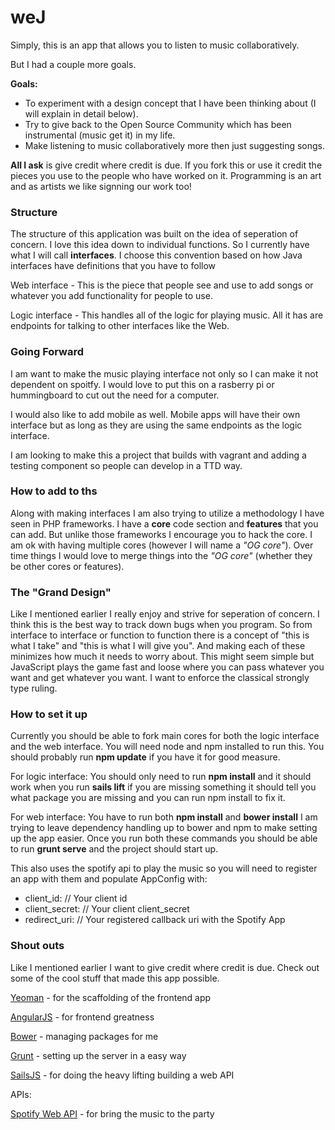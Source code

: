 # weJ

Simply, this is an app that allows you to listen to music collaboratively.

But I had a couple more goals.

**Goals:**
  * To experiment with a design concept that I have been thinking about (I will explain in detail below).
  * Try to give back to the Open Source Community which has been instrumental (music get it) in my life.
  * Make listening to music collaboratively more then just suggesting songs.

**All I ask** is give credit where credit is due. If you fork this or use it credit the pieces you use to the people who have worked on it. Programming is an art and as artists we like signning our work too!

### Structure

The structure of this application was built on the idea of seperation of concern. I love this idea down to individual functions. So I currently have what I will call **interfaces**. I choose this convention based on how Java interfaces have definitions that you have to follow  

Web interface - This is the piece that people see and use to add songs or whatever you add functionality for people to use.  

Logic interface - This handles all of the logic for playing music. All it has are endpoints for talking to other interfaces like the Web.

### Going Forward

I am want to make the music playing interface not only so I can make it not dependent on spoitfy. I would love to put this on a rasberry pi or hummingboard to cut out the need for a computer.

I would also like to add mobile as well. Mobile apps will have their own interface but as long as they are using the same endpoints as the logic interface.

I am looking to make this a project that builds with vagrant and adding a testing component so people can develop in a TTD way.

### How to add to ths

Along with making interfaces I am also trying to utilize a methodology I have seen in PHP frameworks. I have a **core** code section and **features** that you can add. But unlike those frameworks I encourage you to hack the core. I am ok with having multiple cores (however I will name a *"OG core"*). Over time things I would love to merge things into the *"OG core"* (whether they be other cores or features).

### The "Grand Design"

Like I mentioned earlier I really enjoy and strive for seperation of concern. I think this is the best way to track down bugs when you program. So from interface to interface or function to function there is a concept of "this is what I take" and "this is what I will give you". And making each of these minimizes how much it needs to worry about. This might seem simple but JavaScript plays the game fast and loose where you can pass whatever you want and get whatever you want. I want to enforce the classical strongly type ruling.

### How to set it up

Currently you should be able to fork main cores for both the logic interface and the web interface. You will need node and npm installed to run this. You should probably run **npm update** if you have it for good measure.

For logic interface: You should only need to run **npm install** and it should work when you run **sails lift** if you are missing something it should tell you what package you are missing and you can run npm install <package name> to fix it.

For web interface: You have to run both **npm install** and **bower install** I am trying to leave dependency handling up to bower and npm to make setting up the app easier. Once you run both these commands you should be able to run **grunt serve** and the project should start up.

This also uses the spotify api to play the music so you will need to register an app with them and populate AppConfig with:
* client_id: // Your client id
* client_secret: // Your client client_secret
* redirect_uri: // Your registered callback uri with the Spotify App


### Shout outs

Like I mentioned earlier I want to give credit where credit is due. Check out some of the cool stuff that made this app possible.

[Yeoman](http://yeoman.io/) - for the scaffolding of the frontend app

[AngularJS](https://angularjs.org/) - for frontend greatness

[Bower](http://bower.io/) - managing packages for me

[Grunt](http://gruntjs.com/) - setting up the server in a easy way

[SailsJS](http://sailsjs.org/#!/) - for doing the heavy lifting building a web API

APIs:

[Spotify Web API](https://developer.spotify.com/web-api/) - for bring the music to the party
